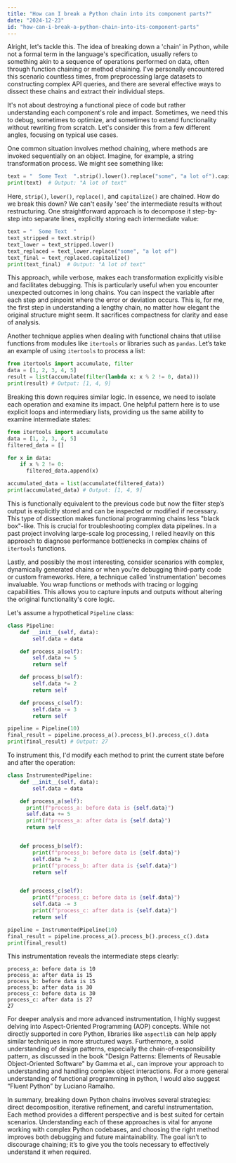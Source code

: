 ```yaml
---
title: "How can I break a Python chain into its component parts?"
date: "2024-12-23"
id: "how-can-i-break-a-python-chain-into-its-component-parts"
---
```


Alright, let's tackle this. The idea of breaking down a 'chain' in Python, while not a formal term in the language's specification, usually refers to something akin to a sequence of operations performed on data, often through function chaining or method chaining. I've personally encountered this scenario countless times, from preprocessing large datasets to constructing complex API queries, and there are several effective ways to dissect these chains and extract their individual steps.

It's not about destroying a functional piece of code but rather understanding each component's role and impact. Sometimes, we need this to debug, sometimes to optimize, and sometimes to extend functionality without rewriting from scratch. Let's consider this from a few different angles, focusing on typical use cases.

One common situation involves method chaining, where methods are invoked sequentially on an object. Imagine, for example, a string transformation process. We might see something like:

```python
text = "  Some Text  ".strip().lower().replace("some", "a lot of").capitalize()
print(text)  # Output: "A lot of text"
```

Here, `strip()`, `lower()`, `replace()`, and `capitalize()` are chained. How do we break this down? We can't easily 'see' the intermediate results without restructuring. One straightforward approach is to decompose it step-by-step into separate lines, explicitly storing each intermediate value:

```python
text = "  Some Text  "
text_stripped = text.strip()
text_lower = text_stripped.lower()
text_replaced = text_lower.replace("some", "a lot of")
text_final = text_replaced.capitalize()
print(text_final)  # Output: "A lot of text"
```

This approach, while verbose, makes each transformation explicitly visible and facilitates debugging. This is particularly useful when you encounter unexpected outcomes in long chains. You can inspect the variable after each step and pinpoint where the error or deviation occurs. This is, for me, the first step in understanding a lengthy chain, no matter how elegant the original structure might seem. It sacrifices compactness for clarity and ease of analysis.

Another technique applies when dealing with functional chains that utilise functions from modules like `itertools` or libraries such as `pandas`. Let’s take an example of using `itertools` to process a list:

```python
from itertools import accumulate, filter
data = [1, 2, 3, 4, 5]
result = list(accumulate(filter(lambda x: x % 2 != 0, data)))
print(result) # Output: [1, 4, 9]
```

Breaking this down requires similar logic. In essence, we need to isolate each operation and examine its impact. One helpful pattern here is to use explicit loops and intermediary lists, providing us the same ability to examine intermediate states:

```python
from itertools import accumulate
data = [1, 2, 3, 4, 5]
filtered_data = []

for x in data:
    if x % 2 != 0:
      filtered_data.append(x)

accumulated_data = list(accumulate(filtered_data))
print(accumulated_data) # Output: [1, 4, 9]

```

This is functionally equivalent to the previous code but now the filter step’s output is explicitly stored and can be inspected or modified if necessary. This type of dissection makes functional programming chains less "black box"-like. This is crucial for troubleshooting complex data pipelines. In a past project involving large-scale log processing, I relied heavily on this approach to diagnose performance bottlenecks in complex chains of `itertools` functions.

Lastly, and possibly the most interesting, consider scenarios with complex, dynamically generated chains or when you're debugging third-party code or custom frameworks. Here, a technique called 'instrumentation' becomes invaluable. You wrap functions or methods with tracing or logging capabilities. This allows you to capture inputs and outputs without altering the original functionality's core logic.

Let's assume a hypothetical `Pipeline` class:

```python
class Pipeline:
    def __init__(self, data):
        self.data = data

    def process_a(self):
        self.data += 5
        return self

    def process_b(self):
        self.data *= 2
        return self

    def process_c(self):
        self.data -= 3
        return self

pipeline = Pipeline(10)
final_result = pipeline.process_a().process_b().process_c().data
print(final_result) # Output: 27
```

To instrument this, I'd modify each method to print the current state before and after the operation:

```python
class InstrumentedPipeline:
    def __init__(self, data):
        self.data = data

    def process_a(self):
      print(f"process_a: before data is {self.data}")
      self.data += 5
      print(f"process_a: after data is {self.data}")
      return self


    def process_b(self):
        print(f"process_b: before data is {self.data}")
        self.data *= 2
        print(f"process_b: after data is {self.data}")
        return self


    def process_c(self):
        print(f"process_c: before data is {self.data}")
        self.data -= 3
        print(f"process_c: after data is {self.data}")
        return self

pipeline = InstrumentedPipeline(10)
final_result = pipeline.process_a().process_b().process_c().data
print(final_result)
```

This instrumentation reveals the intermediate steps clearly:

```
process_a: before data is 10
process_a: after data is 15
process_b: before data is 15
process_b: after data is 30
process_c: before data is 30
process_c: after data is 27
27
```

For deeper analysis and more advanced instrumentation, I highly suggest delving into Aspect-Oriented Programming (AOP) concepts. While not directly supported in core Python, libraries like `aspectlib` can help apply similar techniques in more structured ways. Furthermore, a solid understanding of design patterns, especially the chain-of-responsibility pattern, as discussed in the book "Design Patterns: Elements of Reusable Object-Oriented Software" by Gamma et al., can improve your approach to understanding and handling complex object interactions. For a more general understanding of functional programming in python, I would also suggest “Fluent Python” by Luciano Ramalho.

In summary, breaking down Python chains involves several strategies: direct decomposition, iterative refinement, and careful instrumentation. Each method provides a different perspective and is best suited for certain scenarios. Understanding each of these approaches is vital for anyone working with complex Python codebases, and choosing the right method improves both debugging and future maintainability. The goal isn’t to discourage chaining; it’s to give you the tools necessary to effectively understand it when required.
